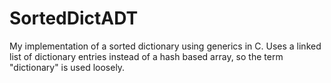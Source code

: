 # SortedDictADT
My implementation of a sorted dictionary using generics in C.
Uses a linked list of dictionary entries instead of a hash based array, so the term "dictionary" is used loosely.

